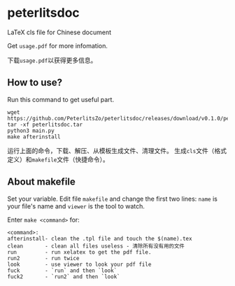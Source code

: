 # peterlitsdoc

LaTeX cls file for Chinese document

Get `usage.pdf` for more infomation.

下载`usage.pdf`以获得更多信息。

## How to use?

Run this command to get useful part.

```
wget https://github.com/PeterlitsZo/peterlitsdoc/releases/download/v0.1.0/peterlitsdoc.tar
tar -xf peterlitsdoc.tar
python3 main.py
make afterinstall
```

运行上面的命令，下载、解压、从模板生成文件、清理文件。
生成`cls`文件（格式定义）和`makefile`文件（快捷命令）。

## About makefile

Set your variable. Edit file `makefile` and change the first two
lines: `name` is your file's name and `viewer` is the tool to watch.

Enter `make <command>` for:

```
<command>:
afterinstall- clean the .tpl file and touch the $(name).tex
clean       - clean all files useless - 清除所有没有用的文件
run         - run xelatex to get the pdf file.
run2        - run twice
look        - use viewer to look your pdf file
fuck        - `run` and then `look`
fuck2       - `run2` and then `look`
```


